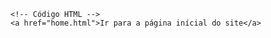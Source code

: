 <Code language='html'>
&lt;!-- Código HTML --&gt;
&lt;a href="home.html"&gt;Ir para a página inícial do site&lt;/a&gt;
</Code>
